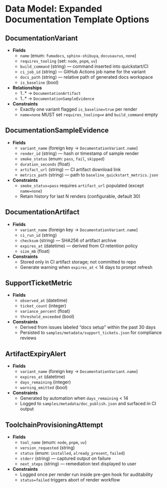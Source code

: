 # Data Model: Expanded Documentation Template Options

## DocumentationVariant
- **Fields**
  - `name` (enum: `fumadocs`, `sphinx-shibuya`, `docusaurus`, `none`)
  - `requires_tooling` (set: `node`, `pnpm`, `uv`)
  - `build_command` (string) — command inserted into quickstart/CI
  - `ci_job_id` (string) — GitHub Actions job name for the variant
  - `docs_path` (string) — relative path of generated docs workspace
  - `is_baseline` (bool)
- **Relationships**
  - 1..* -> `DocumentationArtifact`
  - 1..* -> `DocumentationSampleEvidence`
- **Constraints**
  - Exactly one variant flagged `is_baseline=true` per render
  - `name=none` MUST set `requires_tooling=∅` and `build_command` empty

## DocumentationSampleEvidence
- **Fields**
  - `variant_name` (foreign key -> `DocumentationVariant.name`)
  - `render_id` (string) — hash or timestamp of sample render
  - `smoke_status` (enum: `pass`, `fail`, `skipped`)
  - `duration_seconds` (float)
  - `artifact_url` (string) — CI artifact download link
  - `metrics_path` (string) — path to `baseline_quickstart_metrics.json`
- **Constraints**
  - `smoke_status=pass` requires `artifact_url` populated (except `name=none`)
  - Retain history for last N renders (configurable, default 30)

## DocumentationArtifact
- **Fields**
  - `variant_name` (foreign key -> `DocumentationVariant.name`)
  - `ci_run_id` (string)
  - `checksum` (string) — SHA256 of artifact archive
  - `expires_at` (datetime) — derived from CI retention policy
  - `size_mb` (float)
- **Constraints**
  - Stored only in CI artifact storage; not committed to repo
  - Generate warning when `expires_at` < 14 days to prompt refresh

## SupportTicketMetric
- **Fields**
  - `observed_at` (datetime)
  - `ticket_count` (integer)
  - `variance_percent` (float)
  - `threshold_exceeded` (bool)
- **Constraints**
  - Derived from issues labeled “docs setup” within the past 30 days
  - Persisted to `samples/metadata/support_tickets.json` for compliance reviews

## ArtifactExpiryAlert
- **Fields**
  - `variant_name` (foreign key -> `DocumentationVariant.name`)
  - `expires_at` (datetime)
  - `days_remaining` (integer)
  - `warning_emitted` (bool)
- **Constraints**
  - Generated by automation when `days_remaining` < 14
  - Logged to `samples/metadata/doc_publish.json` and surfaced in CI output

## ToolchainProvisioningAttempt
- **Fields**
  - `tool_name` (enum: `node`, `pnpm`, `uv`)
  - `version_requested` (string)
  - `status` (enum: `installed`, `already_present`, `failed`)
  - `stderr` (string) — captured output on failure
  - `next_steps` (string) — remediation text displayed to user
- **Constraints**
  - Logged once per render run inside pre-gen hook for auditability
  - `status=failed` triggers abort of render workflow
